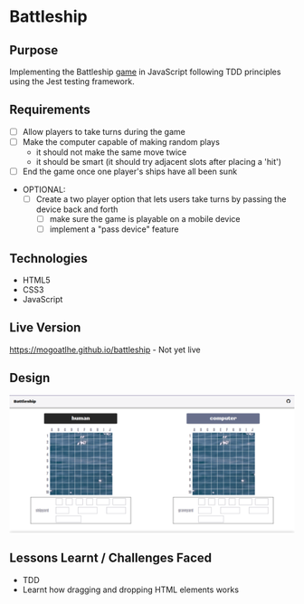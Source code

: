 # Battleship

## Purpose

Implementing the Battleship [game](<https://en.wikipedia.org/wiki/Battleship_(game)>) in JavaScript following TDD principles using the Jest testing framework.

## Requirements

- [ ] Allow players to take turns during the game
- [ ] Make the computer capable of making random plays
  - it should not make the same move twice
  - it should be smart (it should try adjacent slots after placing a 'hit')
- [ ] End the game once one player's ships have all been sunk
- OPTIONAL:
  - [ ] Create a two player option that lets users take turns by passing the device back and forth
    - [ ] make sure the game is playable on a mobile device
    - [ ] implement a "pass device" feature

## Technologies

- HTML5
- CSS3
- JavaScript

## Live Version

https://mogoatlhe.github.io/battleship - Not yet live

## Design

![](src/images/design.png)

## Lessons Learnt / Challenges Faced

- TDD
- Learnt how dragging and dropping HTML elements works
